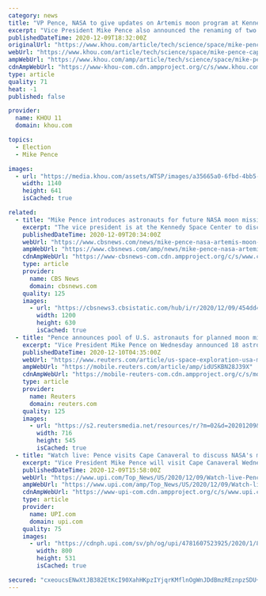 ```yaml
---
category: news
title: "VP Pence, NASA to give updates on Artemis moon program at Kennedy Space Center"
excerpt: "Vice President Mike Pence also announced the renaming of two Florida bases to Cape Canaveral Space Force Station and Patrick Space Force Base."
publishedDateTime: 2020-12-09T18:32:00Z
originalUrl: "https://www.khou.com/article/tech/science/space/mike-pence-cape-canaveral-space-council-meeting/67-6a24671e-24f8-446e-a865-0cbc5fdfe6ad"
webUrl: "https://www.khou.com/article/tech/science/space/mike-pence-cape-canaveral-space-council-meeting/67-6a24671e-24f8-446e-a865-0cbc5fdfe6ad"
ampWebUrl: "https://www.khou.com/amp/article/tech/science/space/mike-pence-cape-canaveral-space-council-meeting/67-6a24671e-24f8-446e-a865-0cbc5fdfe6ad"
cdnAmpWebUrl: "https://www-khou-com.cdn.ampproject.org/c/s/www.khou.com/amp/article/tech/science/space/mike-pence-cape-canaveral-space-council-meeting/67-6a24671e-24f8-446e-a865-0cbc5fdfe6ad"
type: article
quality: 71
heat: -1
published: false

provider:
  name: KHOU 11
  domain: khou.com

topics:
  - Election
  - Mike Pence

images:
  - url: "https://media.khou.com/assets/WTSP/images/a35665a0-6fbd-4bb5-8470-5d26ca7f5bf7/a35665a0-6fbd-4bb5-8470-5d26ca7f5bf7_1140x641.jpg"
    width: 1140
    height: 641
    isCached: true

related:
  - title: "Mike Pence introduces astronauts for future NASA moon mission"
    excerpt: "The vice president is at the Kennedy Space Center to discuss the mission to get astronauts back to the moon by 2024 under NASA's Artemis program."
    publishedDateTime: 2020-12-09T20:34:00Z
    webUrl: "https://www.cbsnews.com/news/mike-pence-nasa-artemis-moon-mission-spaceflight-watch-live-stream-today-2020-12-09/"
    ampWebUrl: "https://www.cbsnews.com/amp/news/mike-pence-nasa-artemis-moon-mission-spaceflight-watch-live-stream-today-2020-12-09/"
    cdnAmpWebUrl: "https://www-cbsnews-com.cdn.ampproject.org/c/s/www.cbsnews.com/amp/news/mike-pence-nasa-artemis-moon-mission-spaceflight-watch-live-stream-today-2020-12-09/"
    type: article
    provider:
      name: CBS News
      domain: cbsnews.com
    quality: 125
    images:
      - url: "https://cbsnews3.cbsistatic.com/hub/i/r/2020/12/09/454dd4c9-216f-4188-a8e0-59d4ec6dbac5/thumbnail/1200x630/c79b8bc48e0e82cc0506366e67034711/artemis-astronauts.jpg"
        width: 1200
        height: 630
        isCached: true
  - title: "Pence announces pool of U.S. astronauts for planned moon mission"
    excerpt: "Vice President Mike Pence on Wednesday announced 18 astronauts chosen for possible participation in planned NASA missions to return to the moon's surface during the final U.S. space policy meeting before he and President Donald Trump leave office next month."
    publishedDateTime: 2020-12-10T04:35:00Z
    webUrl: "https://www.reuters.com/article/us-space-exploration-usa-moon/pence-announces-pool-of-u-s-astronauts-for-planned-moon-mission-idUSKBN28J39X"
    ampWebUrl: "https://mobile.reuters.com/article/amp/idUSKBN28J39X"
    cdnAmpWebUrl: "https://mobile-reuters-com.cdn.ampproject.org/c/s/mobile.reuters.com/article/amp/idUSKBN28J39X"
    type: article
    provider:
      name: Reuters
      domain: reuters.com
    quality: 125
    images:
      - url: "https://s2.reutersmedia.net/resources/r/?m=02&d=20201209&t=2&i=1544025068&w=&fh=545px&fw=&ll=&pl=&sq=&r=LYNXMPEGB81TD"
        width: 716
        height: 545
        isCached: true
  - title: "Watch live: Pence visits Cape Canaveral to discuss NASA's moon plans"
    excerpt: "Vice President Mike Pence will visit Cape Canaveral Wednesday, where he will meet with NASA officials and discuss the agency's plans for returning to the moon."
    publishedDateTime: 2020-12-09T15:58:00Z
    webUrl: "https://www.upi.com/Top_News/US/2020/12/09/Watch-live-Pence-visits-Cape-Canaveral-to-discuss-NASAs-moon-plans/4781607523925/"
    ampWebUrl: "https://www.upi.com/amp/Top_News/US/2020/12/09/Watch-live-Pence-visits-Cape-Canaveral-to-discuss-NASAs-moon-plans/4781607523925/"
    cdnAmpWebUrl: "https://www-upi-com.cdn.ampproject.org/c/s/www.upi.com/amp/Top_News/US/2020/12/09/Watch-live-Pence-visits-Cape-Canaveral-to-discuss-NASAs-moon-plans/4781607523925/"
    type: article
    provider:
      name: UPI.com
      domain: upi.com
    quality: 75
    images:
      - url: "https://cdnph.upi.com/sv/ph/og/upi/4781607523925/2020/1/891016175af066d2ce4265759fafc453/v1.5/Watch-live-Pence-visits-Cape-Canaveral-to-discuss-NASAs-moon-plans.jpg"
        width: 800
        height: 531
        isCached: true

secured: "cxeoucsENwXtJB382EtKcI90XahHKpzIYjqrKMflnOgWnJDdBmzREznpzSDU+gDDyuolqRq8QWOYkjYTyfhaLkAckgyjGbASqxqRRJv86jy9U1detHCyUB+Y9uykjxeqad4RkFV9yC4wGonlAP/hgZ4Cle0IVR1KBk4G5ZLlA46gk2Dm9WK3FUe2pcjakmuVLbpqf3FpXQuYsMiX6gRX+52HkvJ5X9gthxCeUjNCvjLnipEflrn/5dgEQVA5K+QMKE0LBZZVauSuO2ZUBhc/0hqmdmI7YrMj4feh+5vszH4v8Mt4peZ8/em+3d9iDmi7ebKNPY5bnwGjrkgZ0tQjXgm32tnRDAkIlFuhBV37oXE=;BlXBsLkxH2gtI/w0DfqbEg=="
---
```


